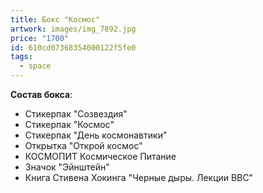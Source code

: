 ```yaml
---
title: Бокс "Космос"
artwork: images/img_7892.jpg
price: "1700"
id: 610cd07368354000122f5fe0
tags:
  - space
---
```

**Cостав бокса**:

* Стикерпак "Созвездия"
* Стикерпак "Космос"
* Стикерпак "День космонавтики"
* Открытка "Открой космос"
* КОСМОПИТ Космическое Питание
* Значок "Эйнштейн"
* Книга Стивена Хокинга "Черные дыры. Лекции BBC"